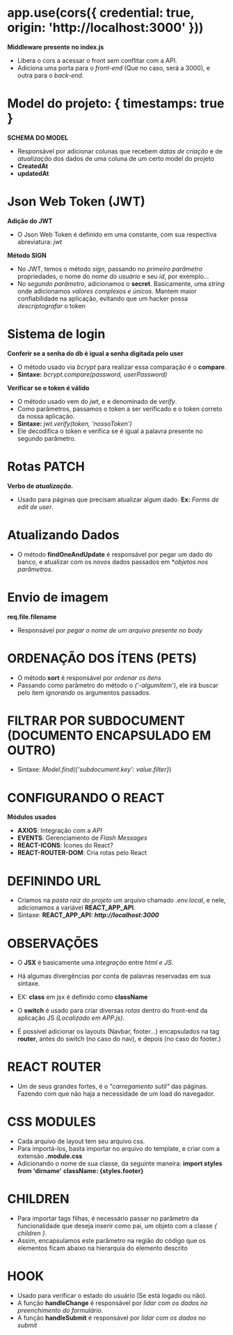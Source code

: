 # app.use(cors({ credential: true, origin: 'http://localhost:3000' }))

**Middleware presente no index.js**

- Libera o cors a acessar o front sem conflitar com a API.
- Adiciona uma porta para o _front-end_ (Que no caso, será a 3000), e outra para
  o _back-end_.

# Model do projeto: { timestamps: true }

**SCHEMA DO MODEL**

- Responsável por adicionar colunas que recebem _datas de criação_ e de
  _atualização_ dos dados de uma coluna de um certo model do projeto
- **CreatedAt**
- **updatedAt**

# Json Web Token (JWT)

**Adição do JWT**

- O Json Web Token é definido em uma constante, com sua respectiva abreviatura:
  _jwt_

**Método SIGN**

- No JWT, temos o método _sign_, passando no _primeiro parâmetro_ propriedades,
  o nome do _nome do usuário_ e seu _id_, por exemplo...
- No _segundo parâmetro_, adicionamos o **secret**. Basicamente, uma _string_
  onde adicionamos _valores complexos e únicos_. Mantem maior confiabilidade na
  aplicação, evitando que um hacker possa _descriptografar_ o token

# Sistema de login

**Conferir se a senha do db é igual a senha digitada pelo user**

- O método usado via _bcrypt_ para realizar essa comparação é o **compare**.
- **Sintaxe:** _bcrypt.compare(password, userPassword)_

**Verificar se o token é válido**

- O método usado vem do _jwt_, e e denominado de _verify_.
- Como parâmetros, passamos o token a ser verificado e o token correto da nossa
  aplicação.
- **Sintaxe:** _jwt.verify(token, 'nossoToken')_
- Ele decodifica o token e verifica se é igual a palavra presente no segundo
  parâmetro.

# Rotas PATCH

**Verbo de _atualização_.**

- Usado para páginas que precisam atualizar algum dado. **Ex:** _Forms de edit
  de user_.

# Atualizando Dados

- O método **findOneAndUpdate** é responsável por pegar um dado do banco, e
  atualizar com os novos dados passados em \*_objetos nos parâmetros_.

# Envio de imagem

**req.file.filename**

- Responsável por _pegar o nome de um arquivo presente no body_

# ORDENAÇÃO DOS ÍTENS (PETS)

- O método **sort** é responsável por _ordenar os ítens_
- Passando como parâmetro do método o _('-algumItem')_, ele irá buscar pelo ítem
  _ignorando_ os argumentos passados.

# FILTRAR POR SUBDOCUMENT (DOCUMENTO ENCAPSULADO EM OUTRO)

- Sintaxe: _Model.find({'subdocument.key': value.filter}_)

# CONFIGURANDO O REACT

**Módulos usados**

  - **AXIOS**: Integração com a *API*
  - **EVENTS**: Gerenciamento de *Flash Messages*
  - **REACT-ICONS**: Ícones do React?
  - **REACT-ROUTER-DOM**: Cria rotas pelo React

# DEFININDO URL

  - Criamos na *pasta raiz do projeto* um arquivo chamado *.env.local*, e nele, adicionamos a variável **REACT_APP_API**.
  - Sintaxe: **REACT_APP_API: *http://localhost:3000***

# OBSERVAÇÕES

  - O **JSX** é basicamente uma *integração* entre *html e JS*.
  - Há algumas divergências por conta de palavras reservadas em sua sintaxe.
  - EX: **class** em jsx é definido como **className**
  - O **switch** é usado para criar diversas *rotas* dentro do front-end da aplicação JS *(Localizado em APP.js)*.

  - É possível adicionar os layouts (Navbar, footer...) encapsulados na tag **router**, antes do switch (no caso do nav), e depois (no caso do footer.)

# REACT ROUTER

  - Um de seus grandes fortes, é o *"carregamento sutil"* das páginas. Fazendo com que não haja a necessidade de um load do navegador.

# CSS MODULES
  
  - Cada arquivo de layout tem seu arquivo css.
  - Para importá-los, basta importar no arquivo do template, e criar com a extensão **.module.css**
  - Adicionando o nome de sua classe, da seguinte maneira:
  **import styles from 'dirname'**
  **className: {styles.footer}**

# CHILDREN

  - Para importar tags filhas, é necessário passar no parâmetro da funcionalidade que deseja inserir como pai, um objeto com a classe *{ children }*.
  - Assim, encapsulamos este parâmetro na região do código que os elementos ficam abaixo na hierarquia do elemento descrito

# HOOK 

  - Usado para verificar o estado do usuário (Se está logado ou não).
  - A função **handleChange** é responsável por *lidar com os dados no preenchimento do formulário.*
  - A função **handleSubmit** é responsável por *lidar com os dados no submit*